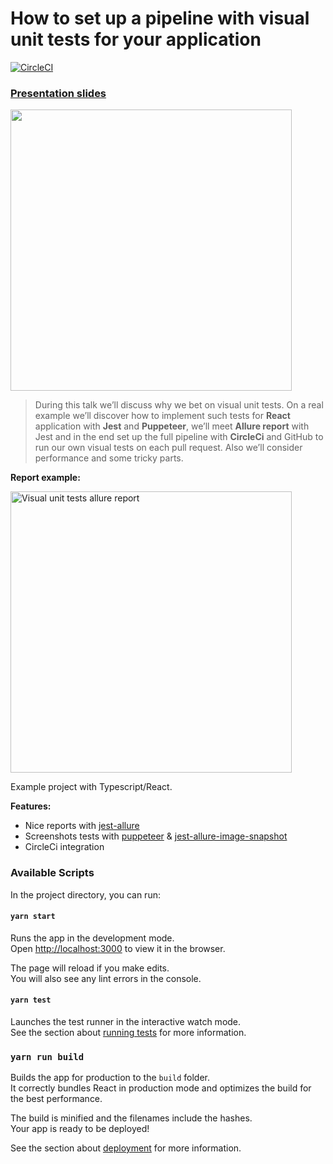 # How to set up a pipeline with visual unit tests for your application

[![CircleCI](https://circleci.com/gh/zaqqaz/visual-unit-tests/tree/master.svg?style=svg)](https://circleci.com/gh/zaqqaz/visual-unit-tests/tree/master)

### [Presentation slides](https://denis.by/visual-tests/)
<a href="https://denis.by/visual-tests/" target="_blank">
 <img width="450" src="https://user-images.githubusercontent.com/2823336/53030012-b808a080-3472-11e9-953c-a9c225e44e0b.png">
</a>

>During this talk we’ll discuss why we bet on visual unit tests. On a real example we’ll discover how to implement such tests for **React** application with **Jest** and **Puppeteer**, we’ll meet **Allure report** with Jest and in the end set up the full pipeline with **CircleCi** and GitHub to run our own visual tests on each pull request. Also we’ll consider performance and some tricky parts.

**Report example:**

<img width="450" alt="Visual unit tests allure report" src="https://user-images.githubusercontent.com/2823336/52945569-b0fe6700-337a-11e9-95e1-6ac624ef018b.png">

Example project with Typescript/React.

**Features:**
 - Nice reports with [jest-allure](https://github.com/zaqqaz/jest-allure)
 - Screenshots tests with [puppeteer](https://github.com/GoogleChrome/puppeteer) & [jest-allure-image-snapshot](https://github.com/zaqqaz/jest-allure-image-snapshot)
 - CircleCi integration

### Available Scripts

In the project directory, you can run:

#### `yarn start`

Runs the app in the development mode.<br>
Open [http://localhost:3000](http://localhost:3000) to view it in the browser.

The page will reload if you make edits.<br>
You will also see any lint errors in the console.

#### `yarn test`

Launches the test runner in the interactive watch mode.<br>
See the section about [running tests](https://facebook.github.io/create-react-app/docs/running-tests) for more information.

### `yarn run build`

Builds the app for production to the `build` folder.<br>
It correctly bundles React in production mode and optimizes the build for the best performance.

The build is minified and the filenames include the hashes.<br>
Your app is ready to be deployed!

See the section about [deployment](https://facebook.github.io/create-react-app/docs/deployment) for more information.
